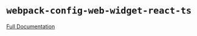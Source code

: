 # `webpack-config-web-widget-react-ts`

[Full Documentation](https://web-widget.js.org/docs/create-web-widget#webpack-config-web-widget-react-ts)
